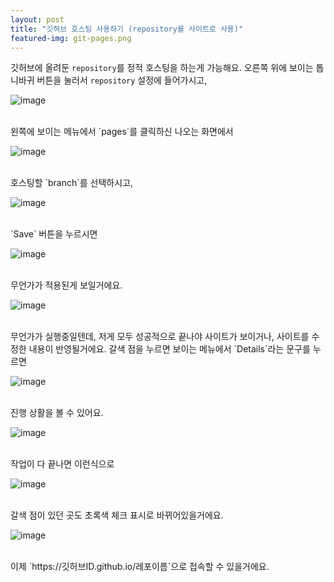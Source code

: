 ```yaml
---
layout: post
title: "깃허브 호스팅 사용하기 (repository를 사이트로 사용)"
featured-img: git-pages.png
---
```


깃허브에 올려둔 `repository`를 정적 호스팅을 하는게 가능해요.
오른쪽 위에 보이는 톱니바귀 버튼을 눌러서 `repository` 설정에 들어가시고,

![image]({{site.url}}{{site.baseurl}}/assets/images/git-pages/0.png)

<br />
왼쪽에 보이는 메뉴에서 `pages`를 클릭하신 나오는 화면에서

![image]({{site.url}}{{site.baseurl}}/assets/images/git-pages/1.png)

<br />
호스팅할 `branch`를 선택하시고,

![image]({{site.url}}{{site.baseurl}}/assets/images/git-pages/2.png)

<br />
`Save` 버튼을 누르시면

![image]({{site.url}}{{site.baseurl}}/assets/images/git-pages/3.png)

<br />
무언가가 적용된게 보일거에요.

![image]({{site.url}}{{site.baseurl}}/assets/images/git-pages/4.png)

<br />
무언가가 실행중일텐데, 저게 모두 성공적으로 끝나야 사이트가 보이거나, 사이트를 수정한 내용이 반영될거에요. 
갈색 점을 누르면 보이는 메뉴에서 `Details`라는 문구를 누르면

![image]({{site.url}}{{site.baseurl}}/assets/images/git-pages/5.png)

<br />
진행 상활을 볼 수 있어요.

![image]({{site.url}}{{site.baseurl}}/assets/images/git-pages/6.png)

<br />
작업이 다 끝나면 이런식으로

![image]({{site.url}}{{site.baseurl}}/assets/images/git-pages/7.png)


<br />
갈색 점이 있던 곳도 초록색 체크 표시로 바뀌어있을거에요.

![image]({{site.url}}{{site.baseurl}}/assets/images/git-pages/8.png)

<br />
이제 `https://깃허브ID.github.io/레포이름`으로 접속할 수 있을거에요.

